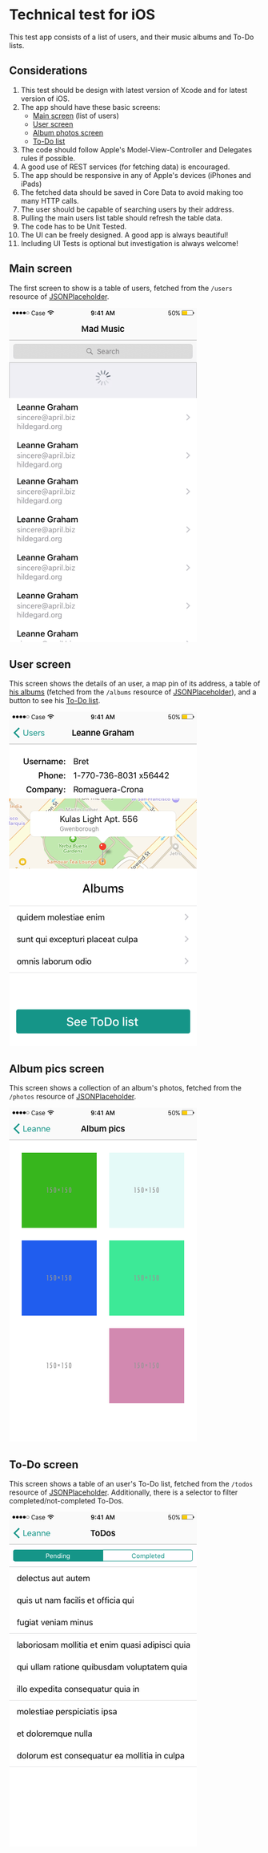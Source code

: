 # Technical test for iOS

This test app consists of a list of users, and their music albums and To-Do lists.

## Considerations

1. This test should be design with latest version of Xcode and for latest version of iOS.
1. The app should have these basic screens:
    - [Main screen](#main-screen) (list of users)
    - [User screen](#user-screen)
    - [Album photos screen](#album-pics-screen)
    - [To-Do list](#to-do-screen)
1. The code should follow Apple's Model-View-Controller and Delegates rules if possible.
1. A good use of REST services (for fetching data) is encouraged.
1. The app should be responsive in any of Apple's devices (iPhones and iPads)
1. The fetched data should be saved in Core Data to avoid making too many HTTP calls.
1. The user should be capable of searching users by their address.
1. Pulling the main users list table should refresh the table data.
1. The code has to be Unit Tested.
1. The UI can be freely designed. A good app is always beautiful!
1. Including UI Tests is optional but investigation is always welcome!

## Main screen

The first screen to show is a table of users, fetched from the `/users` resource of [JSONPlaceholder](https://jsonplaceholder.typicode.com).

![Main screen](screens/Main@1x.png)

## User screen

This screen shows the details of an user, a map pin of its address, a table of [his albums](#albums-pics-screen) (fetched from the `/albums` resource of [JSONPlaceholder](https://jsonplaceholder.typicode.com)), and a button to see his [To-Do list](#to-do-list).

![User screen](screens/User@1x.png)

## Album pics screen

This screen shows a collection of an album's photos, fetched from the `/photos` resource of [JSONPlaceholder](https://jsonplaceholder.typicode.com).

![Album pics screen](screens/Album%20pics@1x.png)

## To-Do screen

This screen shows a table of an user's To-Do list, fetched from the `/todos` resource of [JSONPlaceholder](https://jsonplaceholder.typicode.com). Additionally, there is a selector to filter completed/not-completed To-Dos.

![ToDos screen](screens/ToDos@1x.png)
